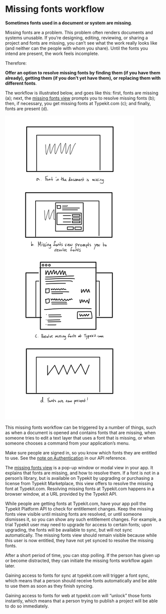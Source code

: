 # Missing fonts workflow

**Sometimes fonts used in a document or system are missing**.

Missing fonts are a problem. This problem often renders documents and systems unusable. If you’re designing, editing, reviewing, or sharing a project and fonts are missing, you can’t see what the work really looks like (and neither can the people with whom you share). Until the fonts you intend are present, the work feels incomplete.

Therefore:

**Offer an option to resolve missing fonts by finding them (if you have them already), getting them (if you don’t yet have them), or replacing them with different fonts**.

The workflow is illustrated below, and goes like this: first, fonts are missing (a); next, the [missing fonts view](missing_fonts_view.md) prompts you to resolve missing fonts (b); then, if necessary, you get missing fonts at Typekit.com (c); and finally, fonts are present (d).

![Missing fonts workflow illustration](../img/missing-fonts-workflow-01.png)

This missing fonts workflow can be triggered by a number of things, such as when a document is opened and contains fonts that are missing, when someone tries to edit a text layer that uses a font that is missing, or when someone chooses a command from your application’s menu.

Make sure people are signed in, so you know which fonts they are entitled to use. See the [note on Authentication](../api-reference/authentication.md) in our API reference.

The [missing fonts view](missing_fonts_view.md) is a pop-up window or modal view in your app. It explains that fonts are missing, and how to resolve them. If a font is not in a person’s library, but is available on Typekit by upgrading or purchasing a license from Typekit Marketplace, this view offers to resolve the missing font at Typekit.com. Resolving missing fonts at Typekit.com happens in a browser window, at a URL provided by the Typekit API.

While people are getting fonts at Typekit.com, have your app poll the Typekit Platform API to check for entitlement changes. Keep the missing fonts view visible until missing fonts are resolved, or until someone dismisses it, so you can show any such entitlement changes. For example, a trial Typekit user may need to upgrade for access to certain fonts; upon upgrading, the fonts will be available to sync, but will not sync automatically. The missing fonts view should remain visible because while this user is now entitled, they have not yet synced to resolve the missing fonts.

After a short period of time, you can stop polling. If the person has given up or become distracted, they can initiate the missing fonts workflow again later.

Gaining access to fonts for sync at typekit.com will trigger a font sync, which means that a person should receive fonts automatically and be able to use them as soon as they finish syncing.

Gaining access to fonts for web at typekit.com will “unlock” those fonts instantly, which means that a person trying to publish a project will be able to do so immediately.
